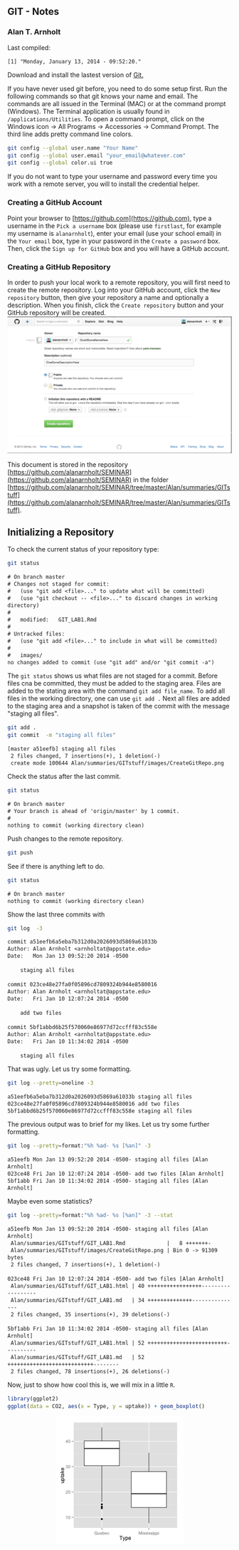 
## GIT - Notes
### Alan T. Arnholt

Last compiled:

```
[1] "Monday, January 13, 2014 - 09:52:20."
```


Download and install the lastest version of [Git.](http://git-scm.com/downloads)






If you have never used git before, you need to do some setup first.  Run the following
commands so that git knows your name and email.  The commands are all issued in the
Terminal (MAC) or at the command prompt (Windows).  The Terminal application is 
usually found in `/applications/Utilities`.  To open a command prompt, click on the 
Windows icon -> All Programs -> Accessories -> Command Prompt.  The third line adds 
pretty command line colors.  



```bash
git config --global user.name "Your Name"
git config --global user.email "your_email@whatever.com"
git config --global color.ui true
```


If you do not want to type your username and password every time you work with a remote server, you will to install the credential helper.

### Creating a GitHub Account

Point your browser to [https://github.com](https://github.com),
type a username in the `Pick a username` box (please use `firstlast`, for example my username is `alanarnholt`), enter your email (use your school email) in the `Your email` box, type in your password in the `Create a password` box. Then, click the `Sign up for GitHub` box and you will have a GitHub account.


### Creating a GitHub Repository

In order to push your local work to a remote repository, you will first need to create
the remote repository. Log into your GitHub account, click the `New repository` button,
then give your repository a name and optionally a description.  When you finish, click 
the `Create repository` button and your GitHub repository will be created.  
![AlansGitRepo](./images/CreateGitRepo.png)


This document is stored in the repository [https://github.com/alanarnholt/SEMINAR](https://github.com/alanarnholt/SEMINAR) in the folder [https://github.com/alanarnholt/SEMINAR/tree/master/Alan/summaries/GITstuff](https://github.com/alanarnholt/SEMINAR/tree/master/Alan/summaries/GITstuff). 

## Initializing a Repository


To check the current status of your repository type:

```bash
git status
```

```
# On branch master
# Changes not staged for commit:
#   (use "git add <file>..." to update what will be committed)
#   (use "git checkout -- <file>..." to discard changes in working directory)
#
#	modified:   GIT_LAB1.Rmd
#
# Untracked files:
#   (use "git add <file>..." to include in what will be committed)
#
#	images/
no changes added to commit (use "git add" and/or "git commit -a")
```

The `git status` shows us what files are not staged for a commit.  Before files cna be
committed, they must be added to the staging area.  Files are added to the stating area
with the command `git add file_name`.  To add all files in the working directory, one
can use `git add .`  Next all files are added to the staging area and a snapshot is 
taken of the commit with the message "staging all files".

```bash
git add .
git commit  -m "staging all files"
```

```
[master a51eefb] staging all files
 2 files changed, 7 insertions(+), 1 deletion(-)
 create mode 100644 Alan/summaries/GITstuff/images/CreateGitRepo.png
```


Check the status after the last commit.

```bash
git status
```

```
# On branch master
# Your branch is ahead of 'origin/master' by 1 commit.
#
nothing to commit (working directory clean)
```

Push changes to the remote repository. 

```bash
git push
```

See if there is anything left to do.

```bash
git status
```

```
# On branch master
nothing to commit (working directory clean)
```

Show the last three commits with

```bash
git log  -3
```

```
commit a51eefb6a5eba7b312d0a2026093d5869a61033b
Author: Alan Arnholt <arnholtat@appstate.edu>
Date:   Mon Jan 13 09:52:20 2014 -0500

    staging all files

commit 023ce48e27fa0f05896cd7809324b944e8580016
Author: Alan Arnholt <arnholtat@appstate.edu>
Date:   Fri Jan 10 12:07:24 2014 -0500

    add two files

commit 5bf1abbd6b25f570060e86977d72ccfff83c558e
Author: Alan Arnholt <arnholtat@appstate.edu>
Date:   Fri Jan 10 11:34:02 2014 -0500

    staging all files
```


That was ugly. Let us try some formatting.


```bash
git log --pretty=oneline -3
```

```
a51eefb6a5eba7b312d0a2026093d5869a61033b staging all files
023ce48e27fa0f05896cd7809324b944e8580016 add two files
5bf1abbd6b25f570060e86977d72ccfff83c558e staging all files
```


The previous output was to brief for my likes.  Let us try some further formatting.


```bash
git log --pretty=format:"%h %ad- %s [%an]" -3
```

```
a51eefb Mon Jan 13 09:52:20 2014 -0500- staging all files [Alan Arnholt]
023ce48 Fri Jan 10 12:07:24 2014 -0500- add two files [Alan Arnholt]
5bf1abb Fri Jan 10 11:34:02 2014 -0500- staging all files [Alan Arnholt]
```


Maybe even some statistics?


```bash
git log --pretty=format:"%h %ad- %s [%an]" -3 --stat
```

```
a51eefb Mon Jan 13 09:52:20 2014 -0500- staging all files [Alan Arnholt]
 Alan/summaries/GITstuff/GIT_LAB1.Rmd             |   8 +++++++-
 Alan/summaries/GITstuff/images/CreateGitRepo.png | Bin 0 -> 91309 bytes
 2 files changed, 7 insertions(+), 1 deletion(-)

023ce48 Fri Jan 10 12:07:24 2014 -0500- add two files [Alan Arnholt]
 Alan/summaries/GITstuff/GIT_LAB1.html | 40 +++++++++++++++++------------------
 Alan/summaries/GITstuff/GIT_LAB1.md   | 34 ++++++++++++++---------------
 2 files changed, 35 insertions(+), 39 deletions(-)

5bf1abb Fri Jan 10 11:34:02 2014 -0500- staging all files [Alan Arnholt]
 Alan/summaries/GITstuff/GIT_LAB1.html | 52 +++++++++++++++++++++++++----------
 Alan/summaries/GITstuff/GIT_LAB1.md   | 52 +++++++++++++++++++++++++++--------
 2 files changed, 78 insertions(+), 26 deletions(-)
```


Now, just to show how cool this is, we will mix in a little `R`.


```r
library(ggplot2)
ggplot(data = CO2, aes(x = Type, y = uptake)) + geom_boxplot()
```

<img src="figure/Rgraph.png" title="plot of chunk Rgraph" alt="plot of chunk Rgraph" style="display: block; margin: auto;" />

